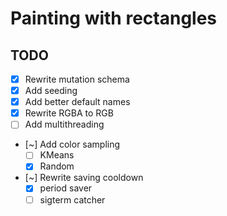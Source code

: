 # Painting with rectangles

## TODO

- [x] Rewrite mutation schema
- [x] Add seeding
- [x] Add better default names
- [x] Rewrite RGBA to RGB
- [ ] Add multithreading
- [~] Add color sampling
    - [ ] KMeans
    - [x] Random
- [~] Rewrite saving cooldown
    - [x] period saver
    - [ ] sigterm catcher
